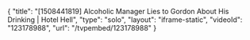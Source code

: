 {
    "title": "[1508441819] Alcoholic Manager Lies to Gordon About His Drinking | Hotel Hell",
    "type": "solo",
    "layout": "iframe-static",
    "videoId": "123178988",
    "url": "\/tvpembed\/123178988"
}
